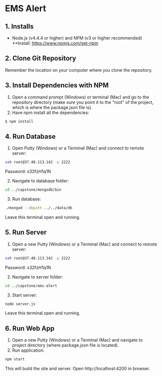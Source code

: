 # EMS Alert


## 1. Installs
- Node.js (v4.4.4 or higher) and NPM (v3 or higher recommended)
  **Install: https://www.npmjs.com/get-npm


## 2. Clone Git Repository
Remember the location on your computer where you clone the repository.


## 3. Install Dependencies with NPM
1. Open a command prompt (Windows) or terminal (Mac) and go to the repository directory (make sure you point it to the "root" of the project, which is where the package.json file is).
2. Have npm install all the dependencies:
```bash
$ npm install
```

## 4. Run Database
1. Open Putty (Windows) or a Terminal (Mac) and connect to remote server:
```bash
ssh root@37.48.113.142 -p 2222
```
Password: x32fzH1q1N

2. Navigate to database folder:
```bash
cd ../capstone/mongodb/bin
```

3. Run database:
```bash
./mongod --dbpath ../../data/db
```

Leave this terminal open and running.

## 5. Run Server
1. Open a new Putty (Windows) or a Terminal (Mac) and connect to remote server:
```bash
ssh root@37.48.113.142 -p 2222
```
Password: x32fzH1q1N

2. Navigate to server folder:
```bash
cd ../capstone/ems-alert
```

3. Start server:
```bash
node server.js
```

Leave this terminal open and running.


## 6. Run Web App
1. Open a new Putty (Windows) or a Terminal (Mac) and navigate to project directory (where package.json file is located).
2. Run application:
```bash
npm start
```


This will build the site and server. Open http://localhost:4200 in browser.
